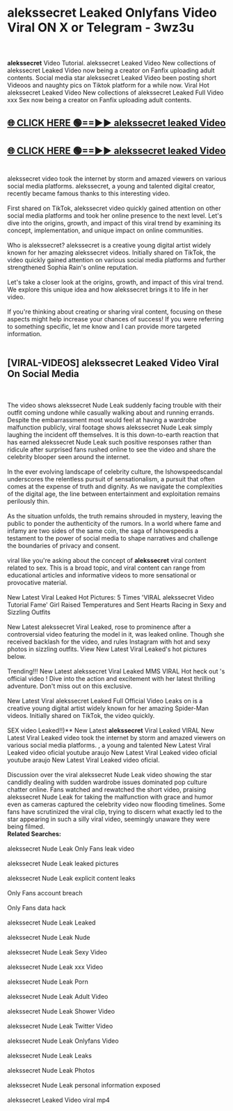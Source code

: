 <h1> alekssecret Leaked Onlyfans Video Viral ON X or Telegram - 3wz3u </h1>

# 
<br>
<strong>alekssecret</strong> Video Tutorial. alekssecret Leaked Video New collections of  alekssecret Leaked Video now being a creator on Fanfix uploading adult contents. Social media star alekssecret Leaked Video been posting short Videoos and naughty pics on Tiktok platform for a while now. Viral Hot alekssecret Leaked Video New collections of alekssecret Leaked Full Video xxx Sex now being a creator on Fanfix uploading adult contents.
<br>

## [🌐 CLICK HERE 🟢==►► alekssecret leaked Video ](https://onlyclips.site?title=alekssecret&ref=git)


## [🌐 CLICK HERE 🟢==►► alekssecret leaked Video ](https://onlyclips.site?title=alekssecret&ref=git)

<br>
alekssecret video took the internet by storm and amazed viewers on various social media platforms. alekssecret, a young and talented digital creator, recently became famous thanks to this interesting video.
<br><br>
First shared on TikTok, alekssecret video quickly gained attention on other social media platforms and took her online presence to the next level. Let's dive into the origins, growth, and impact of this viral trend by examining its concept, implementation, and unique impact on online communities.
<br><br>
Who is alekssecret? alekssecret is a creative young digital artist widely known for her amazing alekssecret videos. Initially shared on TikTok, the video quickly gained attention on various social media platforms and further strengthened Sophia Rain's online reputation.
<br><br>
Let's take a closer look at the origins, growth, and impact of this viral trend. We explore this unique idea and how alekssecret brings it to life in her video.
<br><br>
If you're thinking about creating or sharing viral content, focusing on these aspects might help increase your chances of success! If you were referring to something specific, let me know and I can provide more targeted information.
<br><br>
<h2>[VIRAL-VIDEOS] alekssecret Leaked Video Viral On Social Media</h2>
<br><br>
The video shows alekssecret Nude Leak suddenly facing trouble with their outfit coming undone while casually walking about and running errands. Despite the embarrassment most would feel at having a wardrobe malfunction publicly, viral footage shows alekssecret Nude Leak simply laughing the incident off themselves. It is this down-to-earth reaction that has earned alekssecret Nude Leak such positive responses rather than ridicule after surprised fans rushed online to see the video and share the celebrity blooper seen around the internet.
<br><br>
In the ever evolving landscape of celebrity culture, the Ishowspeedscandal underscores the relentless pursuit of sensationalism, a pursuit that often comes at the expense of truth and dignity. As we navigate the complexities of the digital age, the line between entertainment and exploitation remains perilously thin.
<br><br>
As the situation unfolds, the truth remains shrouded in mystery, leaving the public to ponder the authenticity of the rumors. In a world where fame and infamy are two sides of the same coin, the saga of Ishowspeedis a testament to the power of social media to shape narratives and challenge the boundaries of privacy and consent.
<br><br>
viral like you're asking about the concept of <strong>alekssecret</strong> viral content related to sex. This is a broad topic, and viral content can range from educational articles and informative videos to more sensational or provocative material.
<br><br>
New Latest Viral Leaked Hot Pictures: 5 Times 'VIRAL alekssecret Video Tutorial Fame' Girl Raised Temperatures and Sent Hearts Racing in Sexy and Sizzling Outfits
<br><br>
New Latest alekssecret Viral Leaked, rose to prominence after a controversial video featuring the model in it, was leaked online. Though she received backlash for the video, and rules Instagram with hot and sexy photos in sizzling outfits. View New Latest Viral Leaked's hot pictures below.
<br><br>
Trending!!! New Latest alekssecret Viral Leaked MMS VIRAL Hot heck out 's official video ! Dive into the action and excitement with her latest thrilling adventure. Don't miss out on this exclusive.
<br><br>
New Latest Viral alekssecret Leaked Full Official Video Leaks on  is a creative young digital artist widely known for her amazing Spider-Man videos. Initially shared on TikTok, the video quickly.
<br><br>
SEX video Leaked!!)** New Latest <strong>alekssecret</strong> Viral Leaked VIRAL New Latest Viral Leaked video took the internet by storm and amazed viewers on various social media platforms. , a young and talented New Latest Viral Leaked video oficial youtube araujo New Latest Viral Leaked video oficial youtube araujo New Latest Viral Leaked video oficial.
<br><br>
Discussion over the viral alekssecret Nude Leak video showing the star candidly dealing with sudden wardrobe issues dominated pop culture chatter online. Fans watched and rewatched the short video, praising alekssecret Nude Leak for taking the malfunction with grace and humor even as cameras captured the celebrity video now flooding timelines. Some fans have scrutinized the viral clip, trying to discern what exactly led to the star appearing in such a silly viral video, seemingly unaware they were being filmed.
<br>
<strong>Related Searches:</strong>
<br><br>
alekssecret Nude Leak Only Fans leak video
<br><br>
alekssecret Nude Leak leaked pictures
<br><br>
alekssecret Nude Leak explicit content leaks
<br><br>
Only Fans account breach
<br><br>
Only Fans data hack
<br><br>
alekssecret Nude Leak Leaked
<br><br>
alekssecret Nude Leak Nude
<br><br>
alekssecret Nude Leak Sexy Video
<br><br>
alekssecret Nude Leak xxx Video
<br><br>
alekssecret Nude Leak Porn
<br><br>
alekssecret Nude Leak Adult Video
<br><br>
alekssecret Nude Leak Shower Video
<br><br>
alekssecret Nude Leak Twitter Video
<br><br>
alekssecret Nude Leak Onlyfans Video
<br><br>
alekssecret Nude Leak Leaks
<br><br>
alekssecret Nude Leak Photos
<br><br>
alekssecret Nude Leak personal information exposed
<br><br>
alekssecret Leaked Video viral mp4